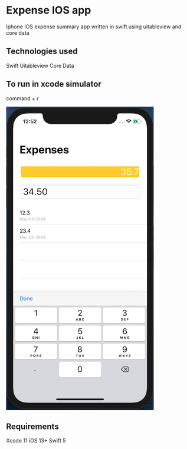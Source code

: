 # Expense IOS app
Iphone IOS expense summary app written in swift using uitableview and core data

## Technologies used
Swift
Uitableview
Core Data

## To run in xcode simulator
command + r

![screen](screen.png)

## Requirements
Xcode 11
iOS 13+
Swift 5
